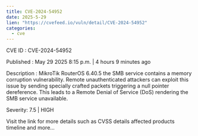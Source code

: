 ```yaml
---
title: CVE-2024-54952
date: 2025-5-29
lien: "https://cvefeed.io/vuln/detail/CVE-2024-54952"
categories:
  - cve
---
```


CVE ID : CVE-2024-54952

Published :  May 29
2025
8:15 p.m. | 4 hours
9 minutes ago

Description : MikroTik RouterOS 6.40.5
the SMB service contains a memory corruption vulnerability. Remote
unauthenticated attackers can exploit this issue by sending specially crafted packets
triggering a null pointer dereference. This leads to a Remote Denial of Service (DoS)
rendering the SMB service unavailable.

Severity: 7.5 | HIGH

Visit the link for more details
such as CVSS details
affected products
timeline
and more...
